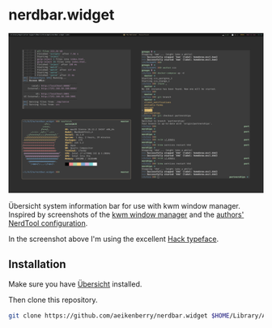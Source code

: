 # nerdbar.widget

![Screenshot](screenshot.png)

Übersicht system information bar for use with kwm window manager. Inspired by screenshots of the [kwm window manager](https://github.com/koekeishiya/kwm) and the [authors' NerdTool configuration](https://github.com/koekeishiya/kwm/issues/8#issuecomment-166608067).

In the screenshot above I'm using the excellent [Hack typeface](https://github.com/chrissimpkins/hack).

## Installation

Make sure you have [Übersicht](http://tracesof.net/uebersicht/) installed.

Then clone this repository.

```bash
git clone https://github.com/aeikenberry/nerdbar.widget $HOME/Library/Application\ Support/Übersicht/widgets/nerdbar.widget
```

